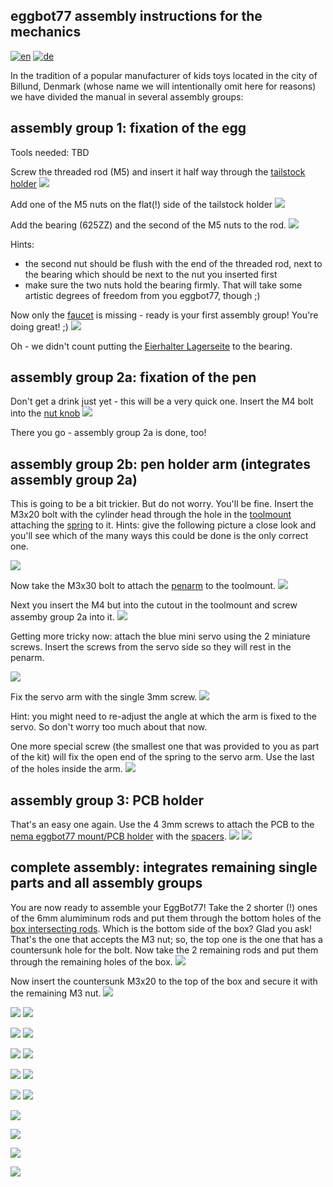 ## eggbot77 assembly instructions for the mechanics
[![en](https://img.shields.io/badge/lang-en-red.svg)](https://github.com/section77/eggbot77/blob/main/mechanics/assembly/README.en.md)
[![de](https://img.shields.io/badge/lang-de-blue.svg)](https://github.com/section77/eggbot77/blob/main/mechanics/assembly/README.md)

In the tradition of a popular manufacturer of kids toys located in the city of Billund, Denmark (whose name we will intentionally omit here for reasons) we have divided the manual in several assembly groups:

## assembly group 1: fixation of the egg

Tools needed: TBD

Screw the threaded rod (M5) and insert it half way through the [tailstock holder](eb77-eh21_bauteil-01-IMG_4891.JPG)
![](eb77-eh21_baugruppe-1-1-IMG_4937.JPG)

Add one of the M5 nuts on the flat(!) side of the tailstock holder
![](eb77-eh21_baugruppe-1-2-IMG_4936.JPG)

Add the bearing (625ZZ) and the second of the M5 nuts to the rod.
![](eb77-eh21_baugruppe-1-3-IMG_4942.JPG)

Hints: 
* the second nut should be flush with the end of the threaded rod, next to the bearing which should be next to the nut you inserted first
* make sure the two nuts hold the bearing firmly. That will take some artistic degrees of freedom from you eggbot77, though ;)

Now only the [faucet](eb77-eh21_bauteil-02-IMG_4895.JPG) is missing - ready is your first assembly group! You're doing great! ;)
![](eb77-eh21_baugruppe-1-IMG_4948.JPG)

Oh - we didn't count putting the [Eierhalter Lagerseite](eb77-eh21_bauteil-03-IMG_4906) to the bearing.

## assembly group 2a: fixation of the pen

Don't get a drink just yet - this will be a very quick one.
Insert the M4 bolt into the [nut knob](eb77-eh21_bauteil-04-IMG_4899.JPG)
![](eb77-eh21_baugruppe-2a-IMG_4934.JPG)

There you go - assembly group 2a is done, too!

## assembly group 2b: pen holder arm (integrates assembly group 2a)

This is going to be a bit trickier. But do not worry. You'll be fine.
Insert the M3x20 bolt with the cylinder head through the hole in the [toolmount](eb77-eh21_bauteil-05-IMG_4897.JPG) attaching the [spring](eb77-eh21_bauteil-06-IMG_4902.JPG) to it.
Hints: give the following picture a close look and you'll see which of the many ways this could be done is the only correct one.

![](eb77-eh21_baugruppe-2b-IMG_4935.JPG)

Now take the M3x30 bolt to attach the [penarm](eb77-eh21_bauteil-07-IMG_4900.JPG) to the toolmount.
![](eb77-eh21_baugruppe-2b-IMG_4941.JPG)

Next you insert the M4 but into the cutout in the toolmount and screw assemby group 2a into it.
![](eb77-eh21_baugruppe-2b-IMG_4951.JPG)

Getting more tricky now: attach the blue mini servo using the 2 miniature screws. Insert the screws from the servo side so they will rest in the penarm.

![](eb77-eh21_baugruppe-2b-IMG_4955.JPG)

Fix the servo arm with the single 3mm screw.
![](eb77-eh21_baugruppe-2b-IMG_4957.JPG)

Hint: you might need to re-adjust the angle at which the arm is fixed to the servo. So don't worry too much about that now.

One more special screw (the smallest one that was provided to you as part of the kit) will fix the open end of the spring to the servo arm. Use the last of the holes inside the arm.
![](eb77-eh21_baugruppe-2b-IMG_4960.JPG)

## assembly group 3: PCB holder
That's an easy one again. Use the 4 3mm screws to attach the PCB to the [nema eggbot77 mount/PCB holder](eb77-eh21_bauteil-08-IMG_4901.JPG) with the [spacers](eb77-eh21_bauteil-09-IMG_4905.JPG).
![](eb77-eh21_baugruppe-3-IMG_4952.JPG)
![](eb77-eh21_baugruppe-3-IMG_4953.JPG)

## complete assembly: integrates remaining single parts and all assembly groups
You are now ready to assemble your EggBot77! Take the 2 shorter (!) ones of the 6mm alumiminum rods and put them through the bottom holes of the [box intersecting rods](eb77-eh21_bauteil-10-IMG_4889.JPG). Which is the bottom side of the box? Glad you ask! That's the one that accepts the M3 nut; so, the top one is the one that has a countersunk hole for the bolt. Now take the 2 remaining rods and put them through the remaining holes of the box.
![](eb77-eh21_aufbau-1-IMG_4927.JPG)

Now insert the countersunk M3x20 to the top of the box and secure it with the remaining M3 nut.
![](eb77-eh21_aufbau-3-IMG_4932.JPG)

![](eb77-eh21_aufbau-3-IMG_4884.JPG) 
![](eb77-eh21_aufbau-3-IMG_4938.JPG)

![](eb77-eh21_aufbau-3-IMG_4893.JPG) 
![](eb77-eh21_aufbau-4-IMG_4943.JPG)

![](eb77-eh21_aufbau-3-IMG_4885.JPG) 
![](eb77-eh21_aufbau-5-IMG_4949.JPG)

![](eb77-eh21_aufbau-3-IMG_4894.JPG) 
![](eb77-eh21_aufbau-6-IMG_4954.JPG)

![](eb77-eh21_bauteil-15-IMG_4910.JPG)
![](eb77-eh21_aufbau-7-IMG_4956.JPG)

![](eb77-eh21_aufbau-8-IMG_4959.JPG)

![](eb77-eh21_aufbau-9-IMG_4961.JPG)

![](eb77-eh21_aufbau-10-IMG_4963.JPG)

![](eb77-eh21_aufbau-11-IMG_4965.JPG)



